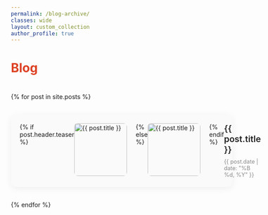 ```yaml
---
permalink: /blog-archive/
classes: wide
layout: custom_collection
author_profile: true
---
```


<style>
  .blog-list {
    display: flex;
    flex-direction: column;
    gap: 32px;
    margin: 40px 0;
  }

  .blog-item {
    display: flex;
    align-items: flex-start;
    background: #fafafa;
    border-radius: 12px;
    padding: 20px;
    box-shadow: 0 4px 16px rgba(0, 0, 0, 0.06);
    text-decoration: none;
    color: inherit;
    transition: transform 0.2s ease, box-shadow 0.2s ease;
  }

  .blog-item:hover {
    transform: translateY(-4px);
    box-shadow: 0 6px 20px rgba(0, 0, 0, 0.1);
    background: #fff;
  }

  .blog-item img {
    width: 120px;
    height: 120px;
    object-fit: cover;
    border-radius: 8px;
    margin-right: 20px;
    flex-shrink: 0;
  }

  .blog-content {
    flex: 1;
    display: flex;
    flex-direction: column;
    justify-content: center;
  }

  .blog-title {
    font-size: 1.4em;
    font-weight: 600;
    margin: 0 0 8px;
    color: #222;
  }

  .blog-date {
    font-size: 0.9em;
    color: #888;
  }

  @media (max-width: 600px) {
    .blog-item {
      flex-direction: column;
      align-items: flex-start;
    }

    .blog-item img {
      margin-bottom: 15px;
      margin-right: 0;
      width: 100%;
      height: auto;
    }

    .blog-title {
      font-size: 1.2em;
    }
  }
</style>


<h1 style="color: #DD4124;">Blog</h1>
<div class="blog-list">
  {% for post in site.posts %}
  <a href="{{ post.url }}" class="blog-item">
    {% if post.header.teaser %}
      <img src="{{ post.header.teaser }}" alt="{{ post.title }}">
    {% else %}
      <img src="/assets/images/default-blog-image.jpg" alt="{{ post.title }}">
    {% endif %}
    <div class="blog-content">
      <div class="blog-title">{{ post.title }}</div>
      <div class="blog-date">{{ post.date | date: "%B %d, %Y" }}</div>
    </div>
  </a>
  {% endfor %}
</div>
